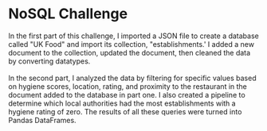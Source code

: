 # NoSQL Challenge
In the first part of this challenge, I imported a JSON file to create a database called "UK Food" and import its collection, "establishments.' I added a new document to the collection, updated the document, then cleaned the data by converting datatypes.<br/><br/>
In the second part, I analyzed the data by filtering for specific values based on hygiene scores, location, rating, and proximity to the restaurant in the document added to the database in part one. I also created a pipeline to determine which local authorities had the most establishments with a hygiene rating of zero. The results of all these queries were turned into Pandas DataFrames.
